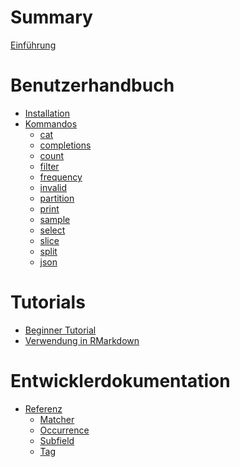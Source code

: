 # Summary

[Einführung](README.md)

# Benutzerhandbuch

- [Installation](guide/installation.md)
- [Kommandos]()
    - [cat](guide/cmds/cat.md)
    - [completions](guide/cmds/completions.md)
    - [count](guide/cmds/count.md)
    - [filter]()
    - [frequency](guide/cmds/frequency.md)
    - [invalid](guide/cmds/invalid.md)
    - [partition]()
    - [print]()
    - [sample]()
    - [select]()
    - [slice]()
    - [split]()
    - [json]()

# Tutorials

- [Beginner Tutorial](tutorials/beginner-tutorial.md)
- [Verwendung in RMarkdown](tutorials/rmarkdown/rmarkdown.md)

# Entwicklerdokumentation

- [Referenz](./referenz/index.md)
  - [Matcher](./referenz/matcher.md)
  - [Occurrence](./referenz/occurrence.md)
  - [Subfield](./referenz/subfield.md)
  - [Tag](./referenz/tag.md)
